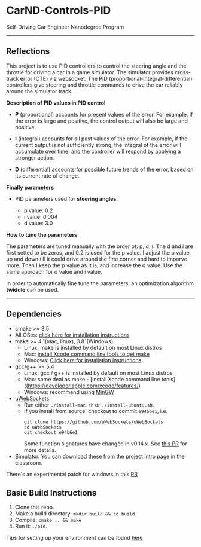 # CarND-Controls-PID
Self-Driving Car Engineer Nanodegree Program

---
## Reflections

This project is to use PID controllers to control the steering angle and the throttle for driving a car in a game simulator. The simulator provides cross-track error (CTE) via websocket. The PID (proportional-integral-differential) controllers give steering and throttle commands to drive the car reliably around the simulator track.

**Description of PID values in PID control**

* **P** (proportional) accounts for present values of the error. For example, if the error is large and positive, 
the control output will also be large and positive.

* **I** (integral) accounts for all past values of the error. For example, if the current output is not sufficiently 
strong, the integral of the error will accumulate over time, and the controller will respond by 
applying a stronger action.

* **D** (differential) accounts for possible future trends of the error, based on its current rate of change.

**Finally parameters**

* PID parameters used for **steering angles**: 

    * p value: 0.2 
    * i value: 0.004
    * d value: 3.0

**How to tune the parameters**

The parameters are tuned manually with the order of: p, d, i. The d and i are first setted to be zeros, 
and 0.2 is used for the p value. I adjust the p value up and down till it could drive around the first 
corner and hard to imporve more. Then I keep the p value as it is, and increase the d value. Use the 
same approach for d value and i value.

In order to automatically fine tune the parameters, an optimization algorithm **twiddle** can be used.

---
## Dependencies

* cmake >= 3.5
 * All OSes: [click here for installation instructions](https://cmake.org/install/)
* make >= 4.1(mac, linux), 3.81(Windows)
  * Linux: make is installed by default on most Linux distros
  * Mac: [install Xcode command line tools to get make](https://developer.apple.com/xcode/features/)
  * Windows: [Click here for installation instructions](http://gnuwin32.sourceforge.net/packages/make.htm)
* gcc/g++ >= 5.4
  * Linux: gcc / g++ is installed by default on most Linux distros
  * Mac: same deal as make - [install Xcode command line tools]((https://developer.apple.com/xcode/features/)
  * Windows: recommend using [MinGW](http://www.mingw.org/)
* [uWebSockets](https://github.com/uWebSockets/uWebSockets)
  * Run either `./install-mac.sh` or `./install-ubuntu.sh`.
  * If you install from source, checkout to commit `e94b6e1`, i.e.
    ```
    git clone https://github.com/uWebSockets/uWebSockets 
    cd uWebSockets
    git checkout e94b6e1
    ```
    Some function signatures have changed in v0.14.x. See [this PR](https://github.com/udacity/CarND-MPC-Project/pull/3) for more details.
* Simulator. You can download these from the [project intro page](https://github.com/udacity/self-driving-car-sim/releases) in the classroom.

There's an experimental patch for windows in this [PR](https://github.com/udacity/CarND-PID-Control-Project/pull/3)

## Basic Build Instructions

1. Clone this repo.
2. Make a build directory: `mkdir build && cd build`
3. Compile: `cmake .. && make`
4. Run it: `./pid`. 

Tips for setting up your environment can be found [here](https://classroom.udacity.com/nanodegrees/nd013/parts/40f38239-66b6-46ec-ae68-03afd8a601c8/modules/0949fca6-b379-42af-a919-ee50aa304e6a/lessons/f758c44c-5e40-4e01-93b5-1a82aa4e044f/concepts/23d376c7-0195-4276-bdf0-e02f1f3c665d)

